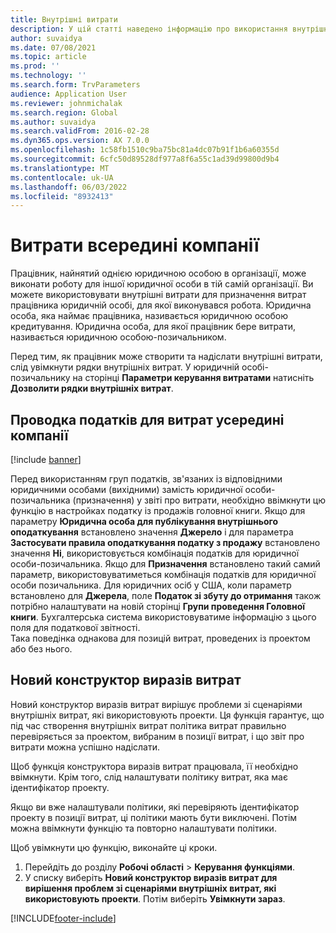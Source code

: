```yaml
---
title: Внутрішні витрати
description: У цій статті наведено інформацію про використання внутрішніх витрат для призначення витрат працівника юридичній особі, для якої виконувалася робота.
author: suvaidya
ms.date: 07/08/2021
ms.topic: article
ms.prod: ''
ms.technology: ''
ms.search.form: TrvParameters
audience: Application User
ms.reviewer: johnmichalak
ms.search.region: Global
ms.author: suvaidya
ms.search.validFrom: 2016-02-28
ms.dyn365.ops.version: AX 7.0.0
ms.openlocfilehash: 1c58fb1510c9ba75bc81a4dc07b91f1b6a60355d
ms.sourcegitcommit: 6cfc50d89528df977a8f6a55c1ad39d99800d9b4
ms.translationtype: MT
ms.contentlocale: uk-UA
ms.lasthandoff: 06/03/2022
ms.locfileid: "8932413"
---
```

# <a name="intercompany-expenses"></a>Витрати всередині компанії

Працівник, найнятий однією юридичною особою в організації, може виконати роботу для іншої юридичної особи в тій самій організації. Ви можете використовувати внутрішні витрати для призначення витрат працівника юридичній особі, для якої виконувався робота. Юридична особа, яка наймає працівника, називається юридичною особою кредитування. Юридична особа, для якої працівник бере витрати, називається юридичною особою-позичальником. 

Перед тим, як працівник може створити та надіслати внутрішні витрати, слід увімкнути рядки внутрішніх витрат. У юридичній особі-позичальнику на сторінці **Параметри керування витратами** натисніть **Дозволити рядки внутрішніх витрат**. 

## <a name="tax-posting-for-intercompany-expenses"></a>Проводка податків для витрат усередині компанії

[!include [banner](../includes/banner.md)]

Перед використанням груп податків, зв'язаних із відповідними юридичними особами (вихідними) замість юридичної особи-позичальника (призначення) у звіті про витрати, необхідно ввімкнути цю функцію в настройках податку із продажів головної книги. Якщо для параметру **Юридична особа для публікування внутрішнього оподаткування** встановлено значення **Джерело** і для параметра **Застосувати правила оподаткування податку з продажу** встановлено значення **Ні**, використовується комбінація податків для юридичної особи-позичальника. Якщо для **Призначення** встановлено такий самий параметр, використовуватиметься комбінація податків для юридичної особи позичальника. Для юридичних осіб у США, коли параметр встановлено для **Джерела**, поле **Податок зі збуту до отримання** також потрібно налаштувати на новій сторінці **Групи проведення Головної книги**. Бухгалтерська система використовуватиме інформацію з цього поля для податкової звітності.   
Така поведінка однакова для позицій витрат, проведених із проектом або без нього.  

## <a name="new-expense-expression-builder"></a>Новий конструктор виразів витрат

Новий конструктор виразів витрат вирішує проблеми зі сценаріями внутрішніх витрат, які використовують проекти. Ця функція гарантує, що під час створення внутрішніх витрат політика витрат правильно перевіряється за проектом, вибраним в позиції витрат, і що звіт про витрати можна успішно надіслати.

Щоб функція конструктора виразів витрат працювала, її необхідно ввімкнути. Крім того, слід налаштувати політику витрат, яка має ідентифікатор проекту.

Якщо ви вже налаштували політики, які перевіряють ідентифікатор проекту в позиції витрат, ці політики мають бути виключені. Потім можна ввімкнути функцію та повторно налаштувати політики.

Щоб увімкнути цю функцію, виконайте ці кроки.

1. Перейдіть до розділу **Робочі області** \> **Керування функціями**.
2. У списку виберіть **Новий конструктор виразів витрат для вирішення проблем зі сценаріями внутрішніх витрат, які використовують проекти**. Потім виберіть **Увімкнути зараз**.

[!INCLUDE[footer-include](../includes/footer-banner.md)]
